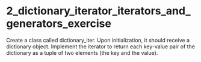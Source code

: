 # 2_dictionary_iterator_iterators_and_generators_exercise
Create a class called dictionary_iter. Upon initialization, it should receive a dictionary object. Implement the iterator to return each key-value pair of the dictionary as a tuple of two elements (the key and the value).

